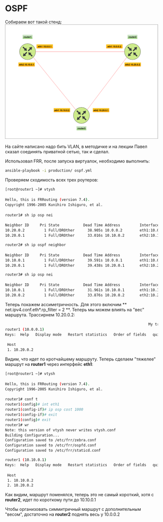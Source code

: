 # OSPF

Собираем вот такой стенд:
![ospf](img/ospf.png)

На сайте написано надо бить VLAN, в методичке и на лекции Павел сказал соединять приватной сетью, так и сделал.

Использовал  FRR, после  запуска виртуалок, необходимо выполнить:
```bash
ansible-playbook -i production/ ospf.yml
```

Проверяем сходимость всех трех роутеров:
```bash
[root@router1 ~]# vtysh

Hello, this is FRRouting (version 7.4).
Copyright 1996-2005 Kunihiro Ishiguro, et al.

router1# sh ip osp nei

Neighbor ID     Pri State           Dead Time Address         Interface                        RXmtL RqstL DBsmL
10.20.0.2         1 Full/DROther      38.905s 10.0.0.2        eth1:10.0.0.1                        0     0     0
10.20.0.1         1 Full/DROther      33.016s 10.10.0.2       eth2:10.10.0.1                       0     0     0
```
```bash
router2# sh ip ospf neighbor 

Neighbor ID     Pri State           Dead Time Address         Interface                        RXmtL RqstL DBsmL
10.10.0.1         1 Full/DROther      39.591s 10.0.0.1        eth1:10.0.0.2                        0     0     0
10.20.0.1         1 Full/DROther      39.438s 10.20.0.1       eth2:10.20.0.2                       0     0     0
```
```bash
router3# sh ip osp nei

Neighbor ID     Pri State           Dead Time Address         Interface                        RXmtL RqstL DBsmL
10.10.0.1         1 Full/DROther      31.961s 10.10.0.1       eth1:10.10.0.2                       0     0     0
10.20.0.2         1 Full/DROther      33.876s 10.20.0.2       eth2:10.20.0.1                       0     0     0
```

Теперь покажем ассиметричность. Для этого включим ** net.ipv4.conf.eth*.rp_filter = 2 **. Теперь мы можем влиять на "вес" маршрута.
Трассирнем 10.20.0.2: 
```bash
                                                                  My traceroute  [v0.92]
router1 (10.0.0.1)                                                                                                                  2020-10-19T11:44:55+0000
Keys:  Help   Display mode   Restart statistics   Order of fields   quit
                                                                                                                    Packets               Pings
 Host                                                                                                             Loss%   Snt   Last   Avg  Best  Wrst StDev
 1. 10.20.0.2                                                                                                      0.0%   326    0.7   0.7   0.5   5.9   0.3
```
Видим, что идет по кротчайшему маршруту. Теперь сделаем "тяжелее" маршрут на **router1** через интерфейс **eth1**:
```bash
[root@router1 ~]# vtysh

Hello, this is FRRouting (version 7.4).
Copyright 1996-2005 Kunihiro Ishiguro, et al.

router1# conf t
router1(config)# int eth1  
router1(config-if)# ip osp cost 1000
router1(config-if)# exit
router1(config)# exit
router1# wr
Note: this version of vtysh never writes vtysh.conf
Building Configuration...
Configuration saved to /etc/frr/zebra.conf
Configuration saved to /etc/frr/ospfd.conf
Configuration saved to /etc/frr/staticd.conf
```
```bash
router1 (10.10.0.1)                                                                                                                                                             2020-10-19T11:50:12+0000
Keys:  Help   Display mode   Restart statistics   Order of fields   quit
                                                                                                                                                                Packets               Pings
 Host                                                                                                                                                         Loss%   Snt   Last   Avg  Best  Wrst StDev
 1. 10.10.0.2                                                                                                                                                  0.0%    15    0.7   0.7   0.6   0.8   0.1
 2. 10.20.0.2                                                                                                                                                  0.0%    14    1.1   1.1   1.0   1.2   0.1
 ```
 Как видим, маршрут поменялся, теперь это не самый короткий, хотя с **router2**, идет по короткому пути до 10.10.0.1

 Чтобы организовать симмитричный маршрут с дополнительным "весом", достаточно на **router2** поднять весь у 10.0.0.2

